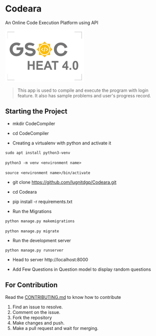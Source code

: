 # Codeara
An Online Code Execution Platform using API

<img src="GSoC.png" width="50%" height="50%">



> This app is used to compile and execute the program with login feature. It also has sample problems and 
user's progress record.

##  Starting the Project 

* mkdir CodeCompiler

* cd CodeCompiler

* Creating a virtualenv with python and activate it
```
sudo apt install python3-venv

python3 -m venv <environment name>

source <environment name>/bin/activate
```

* git clone https://github.com/lugnitdgp/Codeara.git

* cd Codeara

* pip install -r requirements.txt

* Run the Migrations
```
python manage.py makemigrations

python manage.py migrate

``` 
* Run the development server 
```
python manage.py runserver

```
* Head to server http://localhost:8000

* Add Few Questions in Question model to display random questions

## For Contribution

Read the <a href="CONTRIBUTING.md">CONTRIBUTING.md</a> to know how to contribute
1. Find an issue to resolve.
2. Comment on the issue.
3. Fork the repository
4. Make changes and push.
5. Make a pull request and wait for merging.



